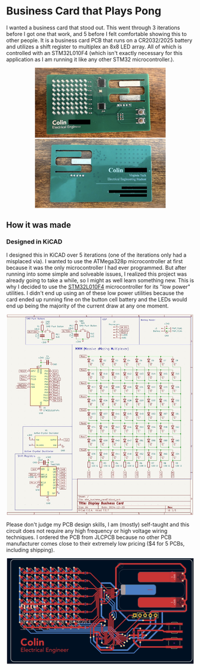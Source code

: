 # Business Card that Plays Pong
I wanted a business card that stood out. This went through 3 iterations before I got one that work, and 5 before I felt comfortable showing this to other people. It is a business card PCB that runs on a CR2032/2025 battery and utilizes a shift register to multiplex an 8x8 LED array. All of which is controlled with an STM32L010F4 (which isn't exactly necessary for this application as I am running it like any other STM32 microcontroller.).


<p align="center">
  <img src="/images/business_card_frnt.jpeg" width="350" alt="A picture of a green business card sized PCB that has an 8x8 display along with 2 buttons and 2 integrated circuits.">
  <img src="/images/business_card_back.jpeg" width="350" alt="The back of the business card has text that is blurred, but it is clear it is a person's business card.">
</p>


## How it was made

### Designed in KiCAD
I designed this in KiCAD over 5 iterations (one of the iterations only had a misplaced via). I wanted to use the ATMega328p microcontroller at first because it was the only microcontroller I had ever programmed. But after running into some simple and solveable issues, I realized this project was already going to take a while, so I might as well learn something new. This is why I decided to use the [STM32L010F4](https://www.st.com/en/microcontrollers-microprocessors/stm32l010f4.html) microcontroller for its "low power" utilities. I didn't end up using an of these low power utilities because the card ended up running fine on the button cell battery and the LEDs would end up being the majority of the current draw at any one moment.
<p align="center">
  <img src="/images/business_card_images/business_schematic.jpg" width="500" alt="A screenshot of the schematic for the business card PCB. The image includes symbols for a shift register, microcontroller, 2 buttons, some resistors and capacitors, pin headers, an active oscillator, and 64 LEDs in an array.">
</p>

Please don't judge my PCB design skills, I am (mostly) self-taught and this circuit does not require any high frequency or high voltage wiring techniques. I ordered the PCB from JLCPCB because no other PCB manufacturer comes close to their extremely low pricing ($4 for 5 PCBs, including shipping).
<p align="center">
  <img src="/images/business_card_images/business_pcb.jpg" width="500" alt="A screenshot of a PCB design from KiCAD. It includes two layers">
</p>